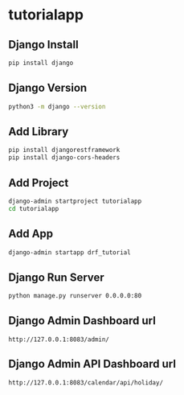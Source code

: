 # tutorialapp

## Django Install

```sh
pip install django
```

## Django Version

```sh
python3 -m django --version
```

## Add Library

```sh
pip install djangorestframework
pip install django-cors-headers
```

## Add Project

```sh
django-admin startproject tutorialapp
cd tutorialapp
```

## Add App

```sh
django-admin startapp drf_tutorial
```

## Django Run Server

```sh
python manage.py runserver 0.0.0.0:80
```

## Django Admin Dashboard url

```url
http://127.0.0.1:8083/admin/
```

## Django Admin API Dashboard url

```url
http://127.0.0.1:8083/calendar/api/holiday/
```
